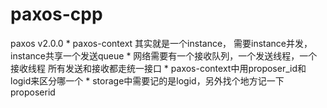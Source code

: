 # paxos-cpp
paxos
v2.0.0
    * paxos-context 其实就是一个instance，
      需要instance并发，instance共享一个发送queue
    * 网络需要有一个接收队列，一个发送线程，一个接收线程
      所有发送和接收都走统一接口
    * paxos-context中用proposer_id和logid来区分哪一个
    * storage中需要记的是logid，另外找个地方记一下proposerid
